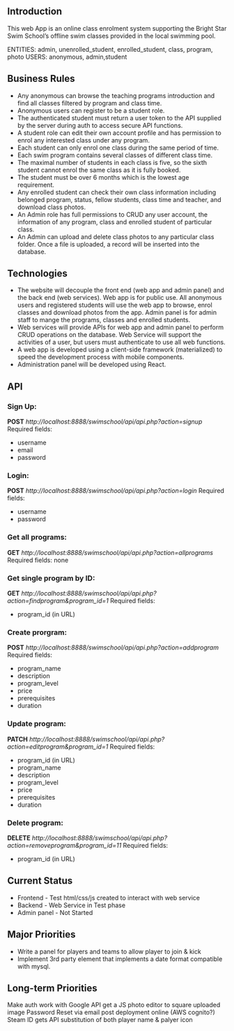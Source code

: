 ## Introduction
This web App is an online class enrolment system supporting the Bright Star Swim School’s offline swim classes provided in the local swimming pool.

ENTITIES: admin, unenrolled_student, enrolled_student, class, program, photo
USERS: anonymous, admin,student

## Business Rules
* Any anonymous can browse the teaching programs introduction and find all classes filtered by program and class time.
* Anonymous users can register to be a student role. 
* The authenticated student must return a user token to the API supplied by the server during auth to access secure API functions.
* A student role can edit their own account profile and has permission to enrol any interested class under any program.
* Each student can only enrol one class during the same period of time.
* Each swim program contains several classes of different class time.
* The maximal number of students in each class is five, so the sixth student cannot enrol
the same class as it is fully booked.
* The student must be over 6 months which is the lowest age requirement.
* Any enrolled student can check their own class information including belonged program, status, fellow students, class time and teacher, and download class photos.
* An Admin role has full permissions to CRUD any user account, the information of any program, class and enrolled student of particular class.
* An Admin can upload and delete class photos to any particular class folder. Once a file is uploaded, a record will be inserted into the database.

## Technologies
* The website will decouple the front end (web app and admin panel) and the back end (web services). Web app is for public use. All anonymous users and registered students will use the web app to browse, enrol classes and download photos from the app. Admin panel is for admin staff to mange the programs, classes and enrolled students. 
* Web services will provide APIs for web app and admin panel to perform CRUD operations on the database. Web Service will support the activities of a user, but users must authenticate to use all web functions.
* A web app is developed using a client-side framework (materialized) to speed the development process with mobile components.
* Administration panel will be developed using React.

## API

### Sign Up:
__POST__ *http://localhost:8888/swimschool/api/api.php?action=signup*
Required fields:
* username
* email
* password

### Login:
__POST__ *http://localhost:8888/swimschool/api/api.php?action=login*
Required fields:
* username
* password

### Get all programs:
__GET__ *http://localhost:8888/swimschool/api/api.php?action=allprograms*
Required fields:
none

### Get single program by ID:
__GET__ *http://localhost:8888/swimschool/api/api.php?action=findprogram&program_id=1*
Required fields:
* program_id (in URL)

### Create prorgram:
__POST__ *http://localhost:8888/swimschool/api/api.php?action=addprogram*
Required fields:
* program_name
* description
* program_level
* price
* prerequisites
* duration

### Update program:
__PATCH__ *http://localhost:8888/swimschool/api/api.php?action=editprogram&program_id=1*
Required fields:
* program_id (in URL)
* program_name
* description
* program_level
* price
* prerequisites
* duration

### Delete program:
__DELETE__ *http://localhost:8888/swimschool/api/api.php?action=removeprogram&program_id=11*
Required fields:
* program_id (in URL)

## Current Status
* Frontend - Test html/css/js created to interact with web service
* Backend - Web Service in Test phase
* Admin panel - Not Started

## Major Priorities
 * Write a panel for players and teams to allow player to join & kick
 * Implement 3rd party element that implements a date format compatible with mysql.

## Long-term Priorities
 Make auth work with Google API
 get a JS photo editor to square uploaded image
 Password Reset via email post deployment online (AWS cognito?)
 Steam ID gets API substitution of both player name & palyer icon 